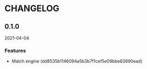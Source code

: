 # CHANGELOG

<!--- next entry here -->

## 0.1.0
2021-04-04

### Features

- Match engine (dd8535b1146094a5b3b7f1cef5e09bbe83890ead)